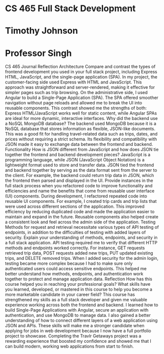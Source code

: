# CS 465 Full Stack Development
# Timothy Johnson
# Professor Singh

CS 465 Journal Reflection
Architecture
Compare and contrast the types of frontend development you used in your full stack project, including Express HTML, JavaScript, and the single-page application (SPA).
In my project, the customer-facing side used Express with HTML and JavaScript. This approach was straightforward and server-rendered, making it effective for simpler pages such as trip browsing. On the administrative side, I used Angular to build a Single-Page Application (SPA). The SPA offered smoother navigation without page reloads and allowed me to break the UI into reusable components. This contrast showed me the strengths of both: Express HTML/JavaScript works well for static content, while Angular SPAs are ideal for more dynamic, interactive interfaces.
Why did the backend use a NoSQL MongoDB database?
The backend used MongoDB because it is a NoSQL database that stores information as flexible, JSON-like documents. This was a good fit for handling travel-related data such as trips, dates, and prices without requiring a strict schema. Its flexibility and compatibility with JSON made it easy to exchange data between the frontend and backend.
Functionality
How is JSON different from JavaScript and how does JSON tie together the frontend and backend development pieces?
JavaScript is a programming language, while JSON (JavaScript Object Notation) is a lightweight format used to store and transfer data. JSON tied the frontend and backend together by serving as the data format sent from the server to the client. For example, the backend could return trip data in JSON, which the frontend then parsed and displayed in the UI.
Provide instances in the full stack process when you refactored code to improve functionality and efficiencies and name the benefits that come from reusable user interface (UI) components.
During development, I refactored repeated code into reusable UI components. For example, I created trip cards and trip lists that were used across different sections of the application. This improved efficiency by reducing duplicated code and made the application easier to maintain and expand in the future. Reusable components also helped create a consistent look and feel across the admin side of the application.
Testing
Methods for request and retrieval necessitate various types of API testing of endpoints, in addition to the difficulties of testing with added layers of security. Explain your understanding of methods, endpoints, and security in a full stack application.
API testing required me to verify that different HTTP methods and endpoints worked correctly. For instance, GET requests retrieved trip data, POST requests added new trips, PUT updated existing trips, and DELETE removed trips. When I added security for the admin login, testing became more complex because I had to make sure only authenticated users could access sensitive endpoints. This helped me better understand how methods, endpoints, and authentication work together to protect and manage application data.
Reflection
How has this course helped you in reaching your professional goals? What skills have you learned, developed, or mastered in this course to help you become a more marketable candidate in your career field?
This course has strengthened my skills as a full stack developer and given me valuable experience working across both the frontend and backend. I learned how to build Single-Page Applications with Angular, secure an application with authentication, and use MongoDB to manage data. I also gained a better understanding of how to connect different layers of a web application using JSON and APIs. These skills will make me a stronger candidate when applying for jobs in web development because I now have a full portfolio project to showcase. Completing the Travlr Getaways project was a rewarding experience that boosted my confidence and showed me that I can build modern, working web applications from start to finish.

